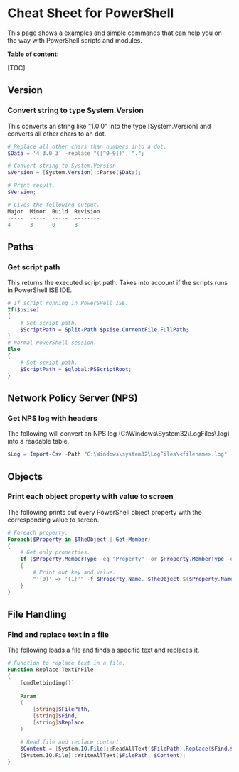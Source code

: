 # Cheat Sheet for PowerShell

This page shows a examples and simple commands that can help you on the way with PowerShell scripts and modules.



**Table of content**:

[TOC]

## Version

### Convert string to type System.Version

This converts an string like "1.0.0" into the type [System.Version] and converts all other chars to an dot.

```powershell
# Replace all other chars than numbers into a dot.
$Data = '4.3.0_3' -replace "([^0-9])", ".";

# Convert string to System.Version.
$Version = [System.Version]::Parse($Data);

# Print result.
$Version;

# Gives the following output.
Major  Minor  Build  Revision
-----  -----  -----  --------
4      3      0      3       
```



## Paths

### Get script path

This returns the executed script path. Takes into account if the scripts runs in PowerShell ISE IDE.

```powershell
# If script running in PowerSHell ISE.
If($psise)
{
    # Set script path.
    $ScriptPath = Split-Path $psise.CurrentFile.FullPath;
}
# Normal PowerShell session.
Else
{
    # Set script path.
    $ScriptPath = $global:PSScriptRoot;
}   
```



## Network Policy Server (NPS)

### Get NPS log with headers

The following will convert an NPS log (C:\Windows\System32\LogFiles\\<filename>.log) into a readable table.

```powershell
$Log = Import-Csv -Path "C:\Windows\system32\LogFiles\<filename>.log" -Encoding UTF8 -Delimiter "," -Header "NPSServer","NPSService","Date","Hour","PacketType","ClientName","FQDNUserName","CallerIDStationTo","CallerIDStationFrom","CallBackNumber","FramedIP","NASSource","NASIPSource","NASPortSource","NASVendor","RadiusClientIP","RadiusClientName","TimestampEvent","NASPortLimit","NASPortType","ConnectInfo","Protocol","TypeUserOfService","AuthenticationType","NPSPolicyName","ReasonCode","Class","SessionTimeout","IdleTimeout","TerminationAction","EAPName","AcctStatusType","AcctDelayTime","AcctInputOctets","AcctOutputOctets","AcctSessionID","AcctAuth","AcctSessionTime","AcctInputPackets","AcctOutputPackets","AcctTerminateCause","AcctMultiSsnID","AcctLinkCount","AcctInterimInterval","TunnelType","TunnelMediumType","TunnelClientIP","TunnelServerIP","TunnelIdentifier","TunnelGroupID","TunnelAssignementID","TunnelPreference","MSAcctAuthType","MSAcctEAPType","MSRASVersion","MSRASVendor","MSCHAPError","MSCHAPDomain","MSMPPEEncryptionTypes","MSMPPEEncryptionPolicy","ProxyPolicyName","ProviderType","ProviderName","RemoteRadiusAuthenticationIP","MSRASClientName","MSRASClientVersion";
```



## Objects

### Print each object property with value to screen

The following prints out every PowerShell object property with the corresponding value to screen.

```powershell
# Foreach property.
Foreach($Property in $TheObject | Get-Member)
{
    # Get only properties.
    If ($Property.MemberType -eq "Property" -or $Property.MemberType -eq "NoteProperty" -and $Property.Name -notlike "__*")
    {
        # Print out key and value.
        "'{0}' => '{1}'" -f $Property.Name, $TheObject.$($Property.Name);
    }
}
```



## File Handling

### Find and replace text in a file

The following loads a file and finds a specific text and replaces it.

```powershell
# Function to replace text in a file.
Function Replace-TextInFile
{
    [cmdletbinding()]
    
    Param
    (
        [string]$FilePath,
        [string]$Find,
        [string]$Replace
    )

    # Read file and replace content.
    $Content = [System.IO.File]::ReadAllText($FilePath).Replace($Find,$Replace);
    [System.IO.File]::WriteAllText($FilePath, $Content);
} 
```

